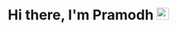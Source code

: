<div align="center">
<h1>Hi there, I'm Pramodh <img src="https://media.giphy.com/media/hvRJCLFzcasrR4ia7z/giphy.gif" width="25px"> </h1>
</div>
<!--
**PramodhMDT/pramodhmdt** is a ✨ _special_ ✨ repository because its `README.md` (this file) appears on your GitHub profile.

Here are some ideas to get you started:

- 🔭 I’m currently working on ...
- 🌱 I’m currently learning ...
- 👯 I’m looking to collaborate on ...
- 🤔 I’m looking for help with ...
- 💬 Ask me about ...
- 📫 How to reach me: ...
- 😄 Pronouns: ...
- ⚡ Fun fact: ...
-->
